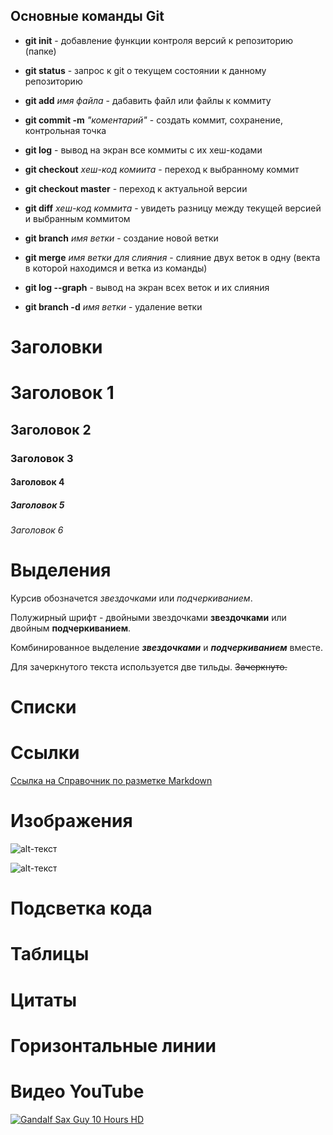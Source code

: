 ## **Основные команды Git**

* **git init** - добавление функции контроля версий к репозиторию (папке)

* **git status** - запрос к git о текущем состоянии к данному репозиторию 

* **git add** *имя файла* - дабавить файл или файлы к коммиту 

* **git commit -m** *"коментарий"* - создать коммит, сохранение, контрольная точка 

* **git log** - вывод на экран все коммиты с их хеш-кодами 

* **git checkout** _хеш-код комиита_ - переход к выбранному коммит 

* __git checkout master__ - переход к актуальной версии 

* **git diff** _хеш-код коммита_ - увидеть разницу между текущей версией и выбранным коммитом

* **git branch** *имя ветки* - создание новой ветки

* **git merge** *имя ветки для слияния* - слияние двух веток в одну (векта в которой находимся и ветка из команды)

* **git log --graph** - вывод на экран всех веток и их слияния

* **git branch -d** *имя ветки* - удаление ветки

# Заголовки 

# Заголовок 1 
## Заголовок 2
### Заголовок 3
#### Заголовок 4
##### Заголовок 5
###### Заголовок 6

# Выделения

Курсив обозначется *звездочками* или _подчеркиванием_. 

Полужирный шрифт - двойными звездочками **звездочками** или двойным __подчеркиванием__.

Комбинированное выделение **_звездочками_** и __*подчеркиванием*__ вместе.

Для зачеркнутого текста используется две тильды. ~~Зачеркнуто.~~

# Списки 

# Ссылки

[Ссылка на Справочник по разметке Markdown](https://docs.microsoft.com/ru-ru/contribute/markdown-reference)

# Изображения

![alt-текст](https://wordlesstech.com/wp-content/uploads/2017/12/How-Machines-Learn-video-1.jpg "Это я")

![alt-текст](https://i.yapx.cc/HRHJQ.gif "И это тоже я")

# Подсветка кода

# Таблицы 

# Цитаты 

# Горизонтальные линии 

# Видео YouTube

[![Gandalf Sax Guy 10 Hours HD](https://img.youtube.com/vi/G1IbRujko-A/0.jpg)](https://youtu.be/G1IbRujko-A "Gandalf Sax Guy 10 Hours HD")